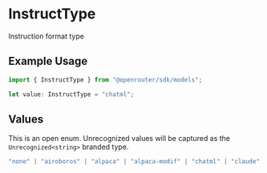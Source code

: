 # InstructType

Instruction format type

## Example Usage

```typescript
import { InstructType } from "@openrouter/sdk/models";

let value: InstructType = "chatml";
```

## Values

This is an open enum. Unrecognized values will be captured as the `Unrecognized<string>` branded type.

```typescript
"none" | "airoboros" | "alpaca" | "alpaca-modif" | "chatml" | "claude" | "code-llama" | "gemma" | "llama2" | "llama3" | "mistral" | "nemotron" | "neural" | "openchat" | "phi3" | "rwkv" | "vicuna" | "zephyr" | "deepseek-r1" | "deepseek-v3.1" | "qwq" | "qwen3" | Unrecognized<string>
```